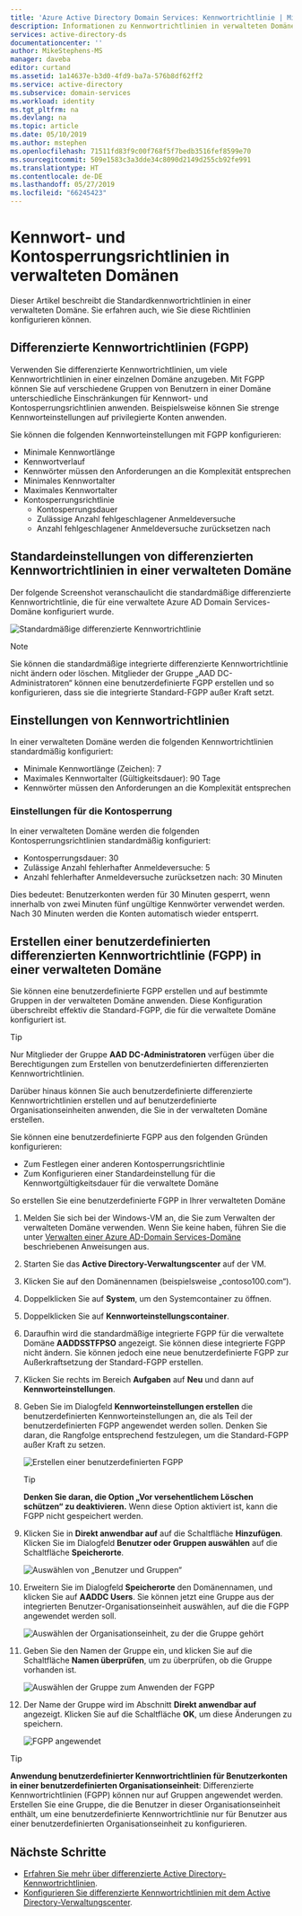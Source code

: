 ```yaml
---
title: 'Azure Active Directory Domain Services: Kennwortrichtlinie | Microsoft-Dokumentation'
description: Informationen zu Kennwortrichtlinien in verwalteten Domänen
services: active-directory-ds
documentationcenter: ''
author: MikeStephens-MS
manager: daveba
editor: curtand
ms.assetid: 1a14637e-b3d0-4fd9-ba7a-576b8df62ff2
ms.service: active-directory
ms.subservice: domain-services
ms.workload: identity
ms.tgt_pltfrm: na
ms.devlang: na
ms.topic: article
ms.date: 05/10/2019
ms.author: mstephen
ms.openlocfilehash: 71511fd83f9c00f768f5f7bedb3516fef8599e70
ms.sourcegitcommit: 509e1583c3a3dde34c8090d2149d255cb92fe991
ms.translationtype: HT
ms.contentlocale: de-DE
ms.lasthandoff: 05/27/2019
ms.locfileid: "66245423"
---
```

# <a name="password-and-account-lockout-policies-on-managed-domains"></a>Kennwort- und Kontosperrungsrichtlinien in verwalteten Domänen
Dieser Artikel beschreibt die Standardkennwortrichtlinien in einer verwalteten Domäne. Sie erfahren auch, wie Sie diese Richtlinien konfigurieren können.

## <a name="fine-grained-password-policies-fgpp"></a>Differenzierte Kennwortrichtlinien (FGPP)
Verwenden Sie differenzierte Kennwortrichtlinien, um viele Kennwortrichtlinien in einer einzelnen Domäne anzugeben. Mit FGPP können Sie auf verschiedene Gruppen von Benutzern in einer Domäne unterschiedliche Einschränkungen für Kennwort- und Kontosperrungsrichtlinien anwenden. Beispielsweise können Sie strenge Kennworteinstellungen auf privilegierte Konten anwenden.

Sie können die folgenden Kennworteinstellungen mit FGPP konfigurieren:
* Minimale Kennwortlänge
* Kennwortverlauf
* Kennwörter müssen den Anforderungen an die Komplexität entsprechen
* Minimales Kennwortalter
* Maximales Kennwortalter
* Kontosperrungsrichtlinie
    * Kontosperrungsdauer
    * Zulässige Anzahl fehlgeschlagener Anmeldeversuche
    * Anzahl fehlgeschlagener Anmeldeversuche zurücksetzen nach


## <a name="default-fine-grained-password-policy-settings-on-a-managed-domain"></a>Standardeinstellungen von differenzierten Kennwortrichtlinien in einer verwalteten Domäne
Der folgende Screenshot veranschaulicht die standardmäßige differenzierte Kennwortrichtlinie, die für eine verwaltete Azure AD Domain Services-Domäne konfiguriert wurde.

![Standardmäßige differenzierte Kennwortrichtlinie](./media/how-to/default-fgpp.png)

> [!NOTE]
> Sie können die standardmäßige integrierte differenzierte Kennwortrichtlinie nicht ändern oder löschen. Mitglieder der Gruppe „AAD DC-Administratoren“ können eine benutzerdefinierte FGPP erstellen und so konfigurieren, dass sie die integrierte Standard-FGPP außer Kraft setzt.
>
>

## <a name="password-policy-settings"></a>Einstellungen von Kennwortrichtlinien
In einer verwalteten Domäne werden die folgenden Kennwortrichtlinien standardmäßig konfiguriert:
* Minimale Kennwortlänge (Zeichen): 7
* Maximales Kennwortalter (Gültigkeitsdauer): 90 Tage
* Kennwörter müssen den Anforderungen an die Komplexität entsprechen

### <a name="account-lockout-settings"></a>Einstellungen für die Kontosperrung
In einer verwalteten Domäne werden die folgenden Kontosperrungsrichtlinien standardmäßig konfiguriert:
* Kontosperrungsdauer: 30
* Zulässige Anzahl fehlerhafter Anmeldeversuche: 5
* Anzahl fehlerhafter Anmeldeversuche zurücksetzen nach: 30 Minuten

Dies bedeutet: Benutzerkonten werden für 30 Minuten gesperrt, wenn innerhalb von zwei Minuten fünf ungültige Kennwörter verwendet werden. Nach 30 Minuten werden die Konten automatisch wieder entsperrt.


## <a name="create-a-custom-fine-grained-password-policy-fgpp-on-a-managed-domain"></a>Erstellen einer benutzerdefinierten differenzierten Kennwortrichtlinie (FGPP) in einer verwalteten Domäne
Sie können eine benutzerdefinierte FGPP erstellen und auf bestimmte Gruppen in der verwalteten Domäne anwenden. Diese Konfiguration überschreibt effektiv die Standard-FGPP, die für die verwaltete Domäne konfiguriert ist.

> [!TIP]
> Nur Mitglieder der Gruppe **AAD DC-Administratoren** verfügen über die Berechtigungen zum Erstellen von benutzerdefinierten differenzierten Kennwortrichtlinien.
>
>

Darüber hinaus können Sie auch benutzerdefinierte differenzierte Kennwortrichtlinien erstellen und auf benutzerdefinierte Organisationseinheiten anwenden, die Sie in der verwalteten Domäne erstellen.

Sie können eine benutzerdefinierte FGPP aus den folgenden Gründen konfigurieren:
* Zum Festlegen einer anderen Kontosperrungsrichtlinie
* Zum Konfigurieren einer Standardeinstellung für die Kennwortgültigkeitsdauer für die verwaltete Domäne

So erstellen Sie eine benutzerdefinierte FGPP in Ihrer verwalteten Domäne
1. Melden Sie sich bei der Windows-VM an, die Sie zum Verwalten der verwalteten Domäne verwenden. Wenn Sie keine haben, führen Sie die unter [Verwalten einer Azure AD-Domain Services-Domäne](manage-domain.md) beschriebenen Anweisungen aus.
2. Starten Sie das **Active Directory-Verwaltungscenter** auf der VM.
3. Klicken Sie auf den Domänennamen (beispielsweise „contoso100.com“).
4. Doppelklicken Sie auf **System**, um den Systemcontainer zu öffnen.
5. Doppelklicken Sie auf **Kennworteinstellungscontainer**.
6. Daraufhin wird die standardmäßige integrierte FGPP für die verwaltete Domäne **AADDSSTFPSO** angezeigt. Sie können diese integrierte FGPP nicht ändern. Sie können jedoch eine neue benutzerdefinierte FGPP zur Außerkraftsetzung der Standard-FGPP erstellen.
7. Klicken Sie rechts im Bereich **Aufgaben** auf **Neu** und dann auf **Kennworteinstellungen**.
8. Geben Sie im Dialogfeld **Kennworteinstellungen erstellen** die benutzerdefinierten Kennworteinstellungen an, die als Teil der benutzerdefinierten FGPP angewendet werden sollen. Denken Sie daran, die Rangfolge entsprechend festzulegen, um die Standard-FGPP außer Kraft zu setzen.

   ![Erstellen einer benutzerdefinierten FGPP](./media/how-to/custom-fgpp.png)

   > [!TIP]
   > **Denken Sie daran, die Option „Vor versehentlichem Löschen schützen“ zu deaktivieren.** Wenn diese Option aktiviert ist, kann die FGPP nicht gespeichert werden.
   >
   >

9. Klicken Sie in **Direkt anwendbar auf** auf die Schaltfläche **Hinzufügen**. Klicken Sie im Dialogfeld **Benutzer oder Gruppen auswählen** auf die Schaltfläche **Speicherorte**.

   ![Auswählen von „Benutzer und Gruppen“](./media/how-to/fgpp-applies-to.png)

10. Erweitern Sie im Dialogfeld **Speicherorte** den Domänennamen, und klicken Sie auf **AADDC Users**. Sie können jetzt eine Gruppe aus der integrierten Benutzer-Organisationseinheit auswählen, auf die die FGPP angewendet werden soll.

    ![Auswählen der Organisationseinheit, zu der die Gruppe gehört](./media/how-to/fgpp-container.png)

11. Geben Sie den Namen der Gruppe ein, und klicken Sie auf die Schaltfläche **Namen überprüfen**, um zu überprüfen, ob die Gruppe vorhanden ist.

    ![Auswählen der Gruppe zum Anwenden der FGPP](./media/how-to/fgpp-apply-group.png)

12. Der Name der Gruppe wird im Abschnitt **Direkt anwendbar auf** angezeigt. Klicken Sie auf die Schaltfläche **OK**, um diese Änderungen zu speichern.

    ![FGPP angewendet](./media/how-to/fgpp-applied.png)

> [!TIP]
> **Anwendung benutzerdefinierter Kennwortrichtlinien für Benutzerkonten in einer benutzerdefinierten Organisationseinheit**: Differenzierte Kennwortrichtlinien (FGPP) können nur auf Gruppen angewendet werden. Erstellen Sie eine Gruppe, die die Benutzer in dieser Organisationseinheit enthält, um eine benutzerdefinierte Kennwortrichtlinie nur für Benutzer aus einer benutzerdefinierten Organisationseinheit zu konfigurieren.
>
>

## <a name="next-steps"></a>Nächste Schritte
* [Erfahren Sie mehr über differenzierte Active Directory-Kennwortrichtlinien](/previous-versions/windows/it-pro/windows-server-2008-R2-and-2008/cc770394(v=ws.10)).
* [Konfigurieren Sie differenzierte Kennwortrichtlinien mit dem Active Directory-Verwaltungscenter](https://docs.microsoft.com/windows-server/identity/ad-ds/get-started/adac/introduction-to-active-directory-administrative-center-enhancements--level-100-#fine_grained_pswd_policy_mgmt).
